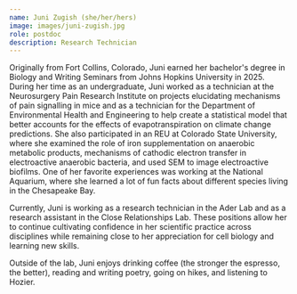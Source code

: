 ```yaml
---
name: Juni Zugish (she/her/hers)
image: images/juni-zugish.jpg
role: postdoc
description: Research Technician
---
```


Originally from Fort Collins, Colorado, Juni earned her bachelor's degree in Biology and Writing Seminars from Johns Hopkins University in 2025. During her time as an undergraduate, Juni worked as a technician at the Neurosurgery Pain Research Institute on projects elucidating mechanisms of pain signalling in mice and as a technician for the Department of Environmental Health and Engineering to help create a statistical model that better accounts for the effects of evapotranspiration on climate change predictions. She also participated in an REU at Colorado State University, where she examined the role of iron supplementation on anaerobic metabolic products, mechanisms of cathodic electron transfer in electroactive anaerobic bacteria, and used SEM to image electroactive biofilms. One of her favorite experiences was working at the National Aquarium, where she learned a lot of fun facts about different species living in the Chesapeake Bay.

Currently, Juni is working as a research technician in the Ader Lab and as a research assistant in the Close Relationships Lab. These positions allow her to continue cultivating confidence in her scientific practice across disciplines while remaining close to her appreciation for cell biology and learning new skills. 

Outside of the lab, Juni enjoys drinking coffee (the stronger the espresso, the better), reading and writing poetry, going on hikes, and listening to Hozier.
